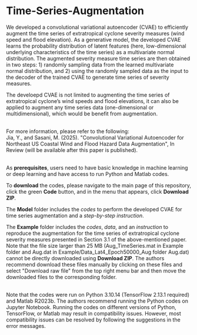 # Time-Series-Augmentation
We developed a convolutional variational autoencoder (CVAE) to efficiently augment the time series of extratropical cyclone severity measures (wind speed and flood elevation). 
As a generative model, the developed CVAE learns the probability distribution of latent features (here, low-dimensional underlying characteristics of the time series) as a multivariate normal distribution. 
The augmented severity measure time series are then obtained in two steps: 1) randomly sampling data from the learned multivariate normal distribution, and 2) using the randomly sampled data as the input to the decoder of the trained CVAE to generate time series of severity measures.

The develoepd CVAE is not limited to augmenting the time series of extratropical cyclone’s wind speeds and flood elevations, it can also be applied to augment any time series data (one-dimensional or multidimensional), which would be benefit from augmentation. 
<br/><br/>

For more information, please refer to the following:\
Jia, Y., and Sasani, M. (2025). "Convolutional Variational Autoencoder for Northeast US Coastal Wind and Flood Hazard Data Augmentation", In Review (will be available after this paper is published). 
<br/><br/>

As **prerequisites**, users need to have basic knowledge in machine learning or deep learning and have access to run Python and Matlab codes.

To **download** the codes, please navigate to the main page of this repository, click the green **Code** button, and in the menu that appears, click **Download ZIP**. 

The **Model** folder includes the *codes* to perform the developed CVAE for time series augmentation and a *step-by-step instruction*. 

The **Example** folder includes the *codes*, *data*, and an *instruction* to reproduce the augmentation for the time series of extratropical cyclone severity measures presented in Section 3.1 of the above-mentioned paper.
Note that the file size larger than 25 MB (Aug_TimeSeries.mat in Example folder and Aug.dat in Example/Data_Lat4_Epoch50000_Aug folder Aug.dat) cannot be directly downloaded using **Download ZIP**. The authors recommend download these files manually by clicking on these files and select "Download raw file" from the top right menu bar and then move the downloaded files to the corresponding folder.
<br/><br/>

Note that the codes were run on Python 3.10.14 (TensorFlow 2.13.1 required) and Matlab R2023b. The authors recommend running the Python codes on Jupyter Notebook. Running the codes on different versions of Python, TensorFlow, or Matlab may result in compatibility issues. However, most compatibility issues can be resolved by following the suggestions in the error messages.
